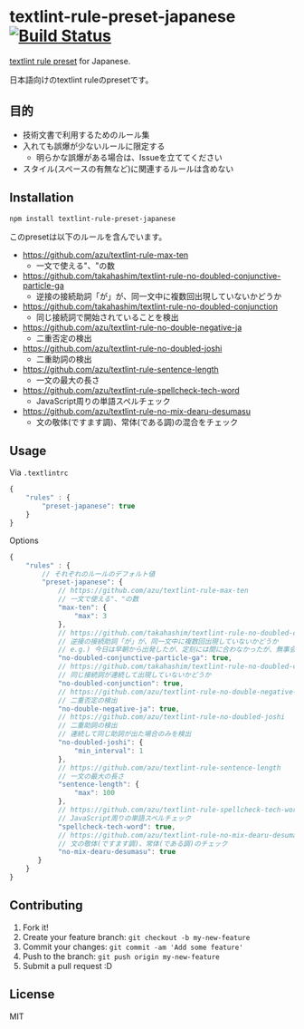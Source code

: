# textlint-rule-preset-japanese [![Build Status](https://travis-ci.org/azu/textlint-rule-preset-japanese.svg?branch=master)](https://travis-ci.org/azu/textlint-rule-preset-japanese)

[textlint rule preset](https://github.com/textlint/textlint/blob/master/docs/create-preset.md "preset") for Japanese.

日本語向けのtextlint ruleのpresetです。

## 目的

- 技術文書で利用するためのルール集
- 入れても誤爆が少ないルールに限定する
    - 明らかな誤爆がある場合は、Issueを立ててください
- スタイル(スペースの有無など)に関連するルールは含めない

## Installation

    npm install textlint-rule-preset-japanese

このpresetは以下のルールを含んでいます。

- https://github.com/azu/textlint-rule-max-ten
    - 一文で使える"、"の数
- https://github.com/takahashim/textlint-rule-no-doubled-conjunctive-particle-ga
    - 逆接の接続助詞「が」が、同一文中に複数回出現していないかどうか
- https://github.com/takahashim/textlint-rule-no-doubled-conjunction
    - 同じ接続詞で開始されていることを検出
- https://github.com/azu/textlint-rule-no-double-negative-ja
    - 二重否定の検出
- https://github.com/azu/textlint-rule-no-doubled-joshi
    - 二重助詞の検出
- https://github.com/azu/textlint-rule-sentence-length
    - 一文の最大の長さ
- https://github.com/azu/textlint-rule-spellcheck-tech-word
    - JavaScript周りの単語スペルチェック
- https://github.com/azu/textlint-rule-no-mix-dearu-desumasu
    - 文の敬体(ですます調)、常体(である調)の混合をチェック

## Usage

Via `.textlintrc`

```js
{
    "rules" : {
        "preset-japanese": true
    }
}
```

Options

```js
{
    "rules" : {
        // それぞれのルールのデフォルト値
        "preset-japanese": {
            // https://github.com/azu/textlint-rule-max-ten
            // 一文で使える"、"の数
            "max-ten": {
                "max": 3
            },
            // https://github.com/takahashim/textlint-rule-no-doubled-conjunctive-particle-ga
            // 逆接の接続助詞「が」が、同一文中に複数回出現していないかどうか
            // e.g.) 今日は早朝から出発したが、定刻には間に合わなかったが、無事会場に到着した。
            "no-doubled-conjunctive-particle-ga": true,
            // https://github.com/takahashim/textlint-rule-no-doubled-conjunction
            // 同じ接続詞が連続して出現していないかどうか
            "no-doubled-conjunction": true,
            // https://github.com/azu/textlint-rule-no-double-negative-ja
            // 二重否定の検出
            "no-double-negative-ja": true,
            // https://github.com/azu/textlint-rule-no-doubled-joshi
            // 二重助詞の検出
            // 連続して同じ助詞が出た場合のみを検出
            "no-doubled-joshi": {
                "min_interval": 1
            },
            // https://github.com/azu/textlint-rule-sentence-length
            // 一文の最大の長さ
            "sentence-length": {
                "max": 100
            },
            // https://github.com/azu/textlint-rule-spellcheck-tech-word
            // JavaScript周りの単語スペルチェック
            "spellcheck-tech-word": true,
            // https://github.com/azu/textlint-rule-no-mix-dearu-desumasu
            // 文の敬体(ですます調)、常体(である調)のチェック
            "no-mix-dearu-desumasu": true
       }
    }
}
```


## Contributing

1. Fork it!
2. Create your feature branch: `git checkout -b my-new-feature`
3. Commit your changes: `git commit -am 'Add some feature'`
4. Push to the branch: `git push origin my-new-feature`
5. Submit a pull request :D

## License

MIT
